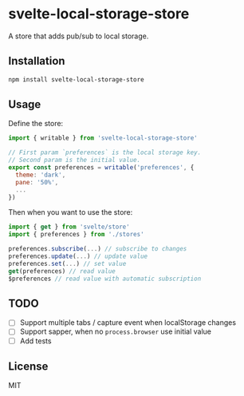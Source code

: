 # svelte-local-storage-store

A store that adds pub/sub to local storage.

## Installation

```bash
npm install svelte-local-storage-store
```

## Usage

Define the store:

```javascript
import { writable } from 'svelte-local-storage-store'

// First param `preferences` is the local storage key.
// Second param is the initial value.
export const preferences = writable('preferences', {
  theme: 'dark',
  pane: '50%',
  ...
})
```

Then when you want to use the store:
  
```javascript
import { get } from 'svelte/store'
import { preferences } from './stores'

preferences.subscribe(...) // subscribe to changes
preferences.update(...) // update value
preferences.set(...) // set value
get(preferences) // read value
$preferences // read value with automatic subscription
```

## TODO

- [ ] Support multiple tabs / capture event when localStorage changes
- [ ] Support sapper, when no `process.browser` use initial value
- [ ] Add tests

## License

MIT
